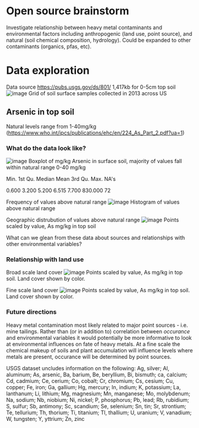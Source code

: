 # Open source brainstorm

Investigate relationship between heavy metal contaminants and environmental factors including anthropogenic (land use, point source), and natural (soil chemical composition, hydrology). Could be expanded to other contaminants (organics, pfas, etc). 


# Data exploration
Data source https://pubs.usgs.gov/ds/801/
1,417kb for 0-5cm top soil
![image](https://user-images.githubusercontent.com/48129653/127204009-90c081a7-3b8e-4205-9805-470eddf65ad9.png)
Grid of soil surface samples collected in 2013 across US
## Arsenic in top soil
Natural levels range from 1-40mg/kg (https://www.who.int/ipcs/publications/ehc/en/224_As_Part_2.pdf?ua=1)

### What do the data look like?
![image](https://user-images.githubusercontent.com/48129653/127204773-83d2a56f-3b02-42c0-bd57-da453547250c.png)
Boxplot of mg/kg Arsenic in surface soil, majority of values fall within natural range 0-40 mg/kg

   Min. 1st Qu.  Median    Mean 3rd Qu.    Max.    NA's 
   
  0.600   3.200   5.200   6.515   7.700 830.000      72 
 
Frequency of values above natural range 
![image](https://user-images.githubusercontent.com/48129653/127216930-e24580f6-92bc-456c-b736-208ff2e2edc5.png)
Histogram of values above natural range

Geographic distrubution of values above natural range
![image](https://user-images.githubusercontent.com/48129653/127217077-fde550c0-5647-4f7f-84ea-3638cfeac1c6.png)
Points scaled by value, As mg/kg in top soil

What can we glean from these data about sources and relationships with other environmental variables?

### Relationship with land use

Broad scale land cover
![image](https://user-images.githubusercontent.com/48129653/127217644-be91ec68-2fa0-469a-89a3-fe8cf6903c72.png)
Points scaled by value, As mg/kg in top soil. Land cover shown by color.

Fine scale land cover
![image](https://user-images.githubusercontent.com/48129653/127219566-5b7ab07f-8d97-4671-ae84-4ce2902909c9.png)
Points scaled by value, As mg/kg in top soil. Land cover shown by color.

### Future directions

Heavy metal contamination most likely related to major point sources - i.e. mine tailings. Rather than (or in addition to) correlation between *occurance* and environmental variables it would potentially be more informative to look at environmental influences on fate of heavy metals. At a fine scale the chemical makeup of soils and plant accumulation will influence levels where metals are present, occurance will be determined by point sources. 

USGS dataset uncludes information on the following:
Ag, silver; Al, aluminum; As, arsenic, Ba, barium, Be, beryllium, Bi, bismuth; ca, calcium; Cd, cadmium; Ce, cerium; Co, cobalt; Cr, chromium; Cs, cesium; Cu, copper; Fe, iron; Ga, gallium; Hg, mercury; In, indium; K, potassium; La, lanthanum; Li, lithium; Mg, magnesium; Mn, manganese; Mo, molybdenum; Na, sodium;	Nb, niobium; Ni, nickel; P, phosphorus; Pb, lead; Rb, rubidium; S, sulfur; Sb, antimony; Sc, scandium; Se, selenium; Sn, tin; Sr, strontium; Te, tellurium; Th, thorium; Ti, titanium; Tl, thallium; U, uranium; V, vanadium; W, tungsten; Y, yttrium; Zn, zinc



